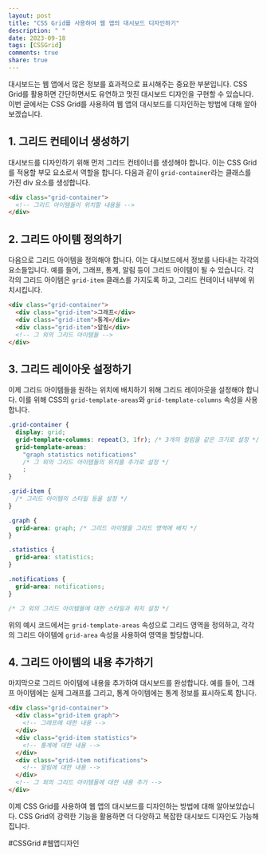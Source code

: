 ```yaml
---
layout: post
title: "CSS Grid를 사용하여 웹 앱의 대시보드 디자인하기"
description: " "
date: 2023-09-18
tags: [CSSGrid]
comments: true
share: true
---
```


대시보드는 웹 앱에서 많은 정보를 효과적으로 표시해주는 중요한 부분입니다. CSS Grid를 활용하면 간단하면서도 유연하고 멋진 대시보드 디자인을 구현할 수 있습니다. 이번 글에서는 CSS Grid를 사용하여 웹 앱의 대시보드를 디자인하는 방법에 대해 알아보겠습니다.

## 1. 그리드 컨테이너 생성하기

대시보드를 디자인하기 위해 먼저 그리드 컨테이너를 생성해야 합니다. 이는 CSS Grid를 적용할 부모 요소로서 역할을 합니다. 다음과 같이 `grid-container`라는 클래스를 가진 div 요소를 생성합니다.

```html
<div class="grid-container">
  <!-- 그리드 아이템들이 위치할 내용들 -->
</div>
```

## 2. 그리드 아이템 정의하기

다음으로 그리드 아이템을 정의해야 합니다. 이는 대시보드에서 정보를 나타내는 각각의 요소들입니다. 예를 들어, 그래프, 통계, 알림 등이 그리드 아이템이 될 수 있습니다. 각각의 그리드 아이템은 `grid-item` 클래스를 가지도록 하고, 그리드 컨테이너 내부에 위치시킵니다.

```html
<div class="grid-container">
  <div class="grid-item">그래프</div>
  <div class="grid-item">통계</div>
  <div class="grid-item">알림</div>
  <!-- 그 외의 그리드 아이템들 -->
</div>
```

## 3. 그리드 레이아웃 설정하기

이제 그리드 아이템들을 원하는 위치에 배치하기 위해 그리드 레이아웃을 설정해야 합니다. 이를 위해 CSS의 `grid-template-areas`와 `grid-template-columns` 속성을 사용합니다.

```css
.grid-container {
  display: grid;
  grid-template-columns: repeat(3, 1fr); /* 3개의 컬럼을 같은 크기로 설정 */
  grid-template-areas:
    "graph statistics notifications"
    /* 그 외의 그리드 아이템들의 위치를 추가로 설정 */
    ;
}

.grid-item {
  /* 그리드 아이템의 스타일 등을 설정 */
}

.graph {
  grid-area: graph; /* 그리드 아이템을 그리드 영역에 배치 */
}

.statistics {
  grid-area: statistics;
}

.notifications {
  grid-area: notifications;
}

/* 그 외의 그리드 아이템들에 대한 스타일과 위치 설정 */
```

위의 예시 코드에서는 `grid-template-areas` 속성으로 그리드 영역을 정의하고, 각각의 그리드 아이템에 `grid-area` 속성을 사용하여 영역을 할당합니다.

## 4. 그리드 아이템의 내용 추가하기

마지막으로 그리드 아이템에 내용을 추가하여 대시보드를 완성합니다. 예를 들어, 그래프 아이템에는 실제 그래프를 그리고, 통계 아이템에는 통계 정보를 표시하도록 합니다.

```html
<div class="grid-container">
  <div class="grid-item graph">
    <!-- 그래프에 대한 내용 -->
  </div>
  <div class="grid-item statistics">
    <!-- 통계에 대한 내용 -->
  </div>
  <div class="grid-item notifications">
    <!-- 알림에 대한 내용 -->
  </div>
  <!-- 그 외의 그리드 아이템들에 대한 내용 추가 -->
</div>
```

이제 CSS Grid를 사용하여 웹 앱의 대시보드를 디자인하는 방법에 대해 알아보았습니다. CSS Grid의 강력한 기능을 활용하면 더 다양하고 복잡한 대시보드 디자인도 가능해집니다.

#CSSGrid #웹앱디자인